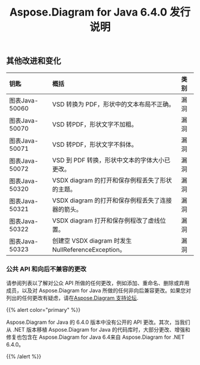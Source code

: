 ﻿---
title: Aspose.Diagram for Java 6.4.0 发行说明
type: docs
weight: 80
url: /zh/java/aspose-diagram-for-java-6-4-0-release-notes/
---
## **其他改进和变化**

|**钥匙** |**概括** |**类别** |
|:- |:- |:- |
|图表Java-50060| VSD 转换为 PDF，形状中的文本布局不正确。|漏洞|
|图表Java-50070| VSD 转PDF，形状文字不加粗。|漏洞|
|图表Java-50071| VSD 转PDF，形状文字不斜体。|漏洞|
|图表Java-50072| VSD 到 PDF 转换，形状中文本的字体大小已更改。|漏洞|
|图表Java-50320| VSDX diagram 的打开和保存例程丢失了形状的主题。|漏洞|
|图表Java-50321| VSDX diagram 的打开和保存例程丢失了连接器的箭头。|漏洞|
|图表Java-50322|VSDX diagram 打开和保存例程改了虚线位置。|漏洞|
|图表Java-50323|创建空 VSDX diagram 时发生 NullReferenceException。|漏洞|
### **公共 API 和向后不兼容的更改**
请参阅列表以了解对公众 API 所做的任何更改，例如添加、重命名、删除或弃用成员，以及对 Aspose.Diagram for Java 所做的任何非向后兼容更改。如果您对列出的任何更改有疑虑，请在[Aspose.Diagram 支持论坛](https://forum.aspose.com/c/diagram/17).

{{% alert color="primary" %}} 

Aspose.Diagram for Java 的 6.4.0 版本中没有公开的 API 更改。其次，当我们从 .NET 版本移植 Aspose.Diagram for Java 的代码库时，大部分更改、增强和修复也包含在 Aspose.Diagram for Java 6.4来自 Aspose.Diagram for .NET 6.4.0。

{{% /alert %}}
